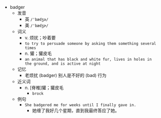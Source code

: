 - badger
  - 发音
    - 英 `/'bædʒə/`
    - 美 `/'bædʒɚ/`
  - 词义
    - v. 烦扰；吵着要
    - `to try to persuade someone by asking them something several times`
    - n. 獾；獾皮毛
    - `an animal that has black and white fur, lives in holes in the ground, and is active at night`
  - 记忆
    - 老烦扰 (badger) 别人是不好的 (bad) 行为
  - 近义词
    - n. [脊椎]獾；獾皮毛
      - `brock`
  - 例句
    - `She badgered me for weeks until I finally gave in.`
      - 她缠了我好几个星期，直到我最终答应了她。

